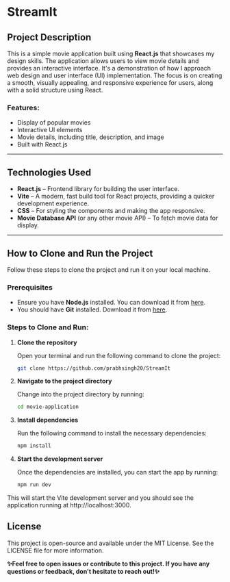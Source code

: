 # StreamIt

## Project Description

This is a simple movie application built using **React.js** that showcases my design skills. The application allows users to view movie details and provides an interactive interface. It's a demonstration of how I approach web design and user interface (UI) implementation. The focus is on creating a smooth, visually appealing, and responsive experience for users, along with a solid structure using React.

### Features:
- Display of popular movies
- Interactive UI elements
- Movie details, including title, description, and image
- Built with React.js

---

## Technologies Used

- **React.js** – Frontend library for building the user interface.
- **Vite** – A modern, fast build tool for React projects, providing a quicker development experience.
- **CSS** – For styling the components and making the app responsive.
- **Movie Database API** (or any other movie API) – To fetch movie data for display.

---

## How to Clone and Run the Project

Follow these steps to clone the project and run it on your local machine.

### Prerequisites

- Ensure you have **Node.js** installed. You can download it from [here](https://nodejs.org/).
- You should have **Git** installed. Download it from [here](https://git-scm.com/).

### Steps to Clone and Run:

1. **Clone the repository**

   Open your terminal and run the following command to clone the project:

   ```bash
   git clone https://github.com/prabhsingh20/StreamIt
   
2. **Navigate to the project directory**

   Change into the project directory by running:

   ```bash
   cd movie-application
   
3. **Install dependencies**

   Run the following command to install the necessary dependencies:

   ```bash
   npm install

4. **Start the development server**

   Once the dependencies are installed, you can start the app by running:

   ```bash
   npm run dev 
  This will start the Vite development server and you should see the application running at http://localhost:3000.

  ## License
  
  This project is open-source and available under the MIT License. See the LICENSE file for more information.

  **✨Feel free to open issues or contribute to this project. If you have any questions or feedback, don't hesitate to reach out!✨**



